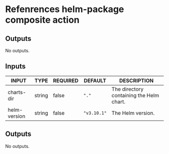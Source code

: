 # Refenrences helm-package composite action

## Outputs

<!-- AUTO-DOC-OUTPUT:START - Do not remove or modify this section -->

No outputs.

<!-- AUTO-DOC-OUTPUT:END -->

## Inputs

<!-- AUTO-DOC-INPUT:START - Do not remove or modify this section -->

| INPUT        | TYPE   | REQUIRED | DEFAULT     | DESCRIPTION                              |
| ------------ | ------ | -------- | ----------- | ---------------------------------------- |
| charts-dir   | string | false    | `"."`       | The directory containing the Helm chart. |
| helm-version | string | false    | `"v3.10.1"` | The Helm version.                        |

<!-- AUTO-DOC-INPUT:END -->

## Outputs

<!-- AUTO-DOC-OUTPUT:START - Do not remove or modify this section -->

No outputs.

<!-- AUTO-DOC-OUTPUT:END -->
